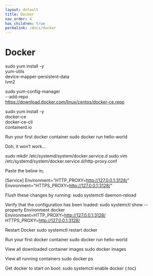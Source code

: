 ```yaml
---
layout: default
title: Docker
nav_order: 4
has_children: true
permalink: /docs/docker
---
```


# Docker

sudo yum install -y \
  yum-utils \
  device-mapper-persistent-data \
  lvm2

sudo yum-config-manager \
    --add-repo \
    https://download.docker.com/linux/centos/docker-ce.repo

sudo yum install -y \
  docker-ce \
  docker-ce-cli \
  containerd.io


Run your first docker container
sudo docker run hello-world


Doh, it won’t work…

sudo mkdir /etc/systemd/system/docker.service.d
sudo vim /etc/systemd/system/docker.service.d/http-proxy.conf

Paste the below in;

[Service]
Environment="HTTP_PROXY=http://127.0.0.1:3128/"
Environment="HTTPS_PROXY=http://127.0.0.1:3128/"

Flush these changes by running:
sudo systemctl daemon-reload


Verify that the configuration has been loaded:
sudo systemctl show --property Environment docker
Environment=HTTP_PROXY=http://127.0.0.1:3128/ HTTPS_PROXY=http://127.0.0.1:3128/


Restart Docker
sudo systemctl restart docker

Run your first docker container
sudo docker run hello-world

View all downloaded container images
sudo docker images

View all running containers
sudo docker ps

Get docker to start on boot:
sudo systemctl enable docker
{:toc}